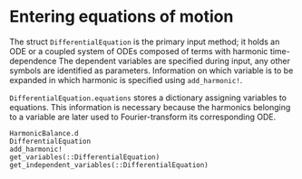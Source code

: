 # Entering equations of motion

The struct `DifferentialEquation` is the primary input method; it holds an ODE or a coupled system of ODEs composed of terms with harmonic time-dependence
The dependent variables are specified during input, any other symbols
are identified as parameters. Information on which variable is to be expanded in which harmonic is specified using `add_harmonic!`.

`DifferentialEquation.equations` stores a dictionary assigning variables to equations. This information is necessary because the harmonics belonging to a variable are later used to Fourier-transform its corresponding ODE.

```@docs; canonical=false
HarmonicBalance.d
DifferentialEquation
add_harmonic!
get_variables(::DifferentialEquation)
get_independent_variables(::DifferentialEquation)
```
